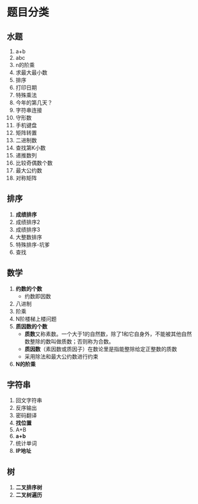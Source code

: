 # 题目分类
##  水题
1. a+b
2. abc
3. n的阶乘
4. 求最大最小数
5. 排序
6. 打印日期
7. 特殊乘法
8. 今年的第几天？
9. 字符串连接
10. 守形数
11. 手机键盘
12. 矩阵转置
13. 二进制数
14. 查找第K小数
15. 递推数列
16. 比较奇偶数个数
17. 最大公约数
18. 对称矩阵

## 排序
1. **成绩排序**
2. 成绩排序2
3. 成绩排序3
4. 大整数排序
5. 特殊排序-坑爹
6. 查找

## 数学
1. **约数的个数**
	- 约数即因数
2. 八进制
3. 阶乘
4. N阶楼梯上楼问题
5. **质因数的个数**
	- **质数**又称素数。一个大于1的自然数，除了1和它自身外，不能被其他自然数整除的数叫做质数；否则称为合数。
	- **质因数**（素因数或质因子）在数论里是指能整除给定正整数的质数
	- 采用除法和最大公约数进行约束
6. **N的阶乘**

## 字符串
1. 回文字符串
2. 反序输出
3. 密码翻译
4. **找位置**
5. A+B
6. **a+b**
7. 统计单词
8. **IP地址**

## 树
1. **二叉排序树**
2. **二叉树遍历**